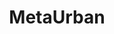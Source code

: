 ---
layout: page
title: MetaUrban
description: A Simulator for Embodied AI in Urban Spaces
img: assets/img/software/metaurban.png
redirect: https://github.com/metadriverse/metaurban
importance: 1
category: toolbox
---